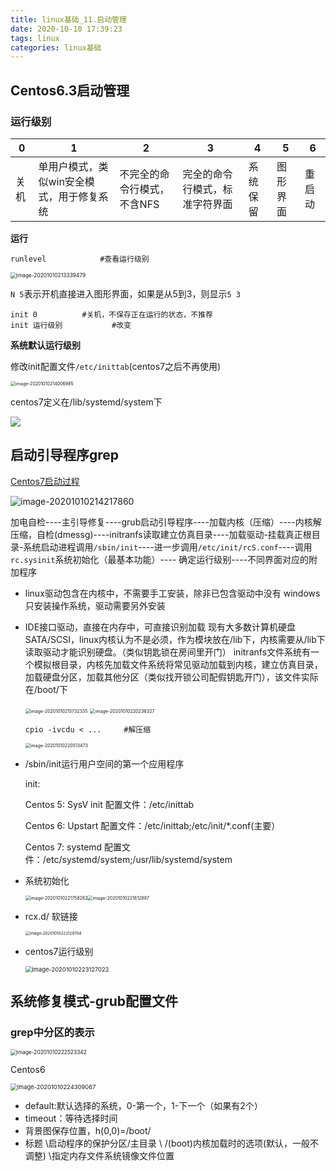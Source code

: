 ```yaml
---
title: linux基础_11.启动管理
date: 2020-10-10 17:39:23
tags: linux
categories: linux基础
---
```


## Centos6.3启动管理

### 运行级别
|0| 1    | 2    | 3    | 4    | 5    | 6    |
|----| ---- | ---- | ---- | ---- | ---- | ---- |
|  关机    |   单用户模式，类似win安全模式，用于修复系统   |  不完全的命令行模式，不含NFS    |  完全的命令行模式，标准字符界面    | 系统保留     |   图形界面   |重启动|

**运行**

<!--more-->

```shell
runlevel			#查看运行级别
```

<img src="https://cdn.jsdelivr.net/gh/mij0lb/PictureBed/BlogImg20201010213339.png" alt="image-20201010213339479" style="zoom: 60%;" />

`N 5`表示开机直接进入图形界面，如果是从5到3，则显示`5 3`

```shell
init 0			#关机，不保存正在运行的状态，不推荐
init 运行级别			#改变
```

**系统默认运行级别**

修改init配置文件`/etc/inittab`(centos7之后不再使用)

<img src="https://cdn.jsdelivr.net/gh/mij0lb/PictureBed/BlogImg20201010214007.png" alt="image-20201010214006985" style="zoom:50%;" />

centos7定义在/lib/systemd/system下

![](https://cdn.jsdelivr.net/gh/mij0lb/PictureBed/BlogImg20201010223127.png)

## 启动引导程序grep

[Centos7启动过程](https://developer.aliyun.com/article/516752)

![image-20201010214217860](https://cdn.jsdelivr.net/gh/mij0lb/PictureBed/BlogImg20201010214217.png)

加电自检----主引导修复----grub启动引导程序----加载内核（压缩）----内核解压缩，自检(dmessg)----initranfs读取建立仿真目录----加载驱动-挂载真正根目录-系统启动进程调用`/sbin/init`----进一步调用`/etc/init/rcS.conf`----调用`rc.sysinit`系统初始化（最基本功能）---- 确定运行级别----不同界面对应的附加程序

- linux驱动包含在内核中，不需要手工安装，除非已包含驱动中没有
  windows只安装操作系统，驱动需要另外安装

- IDE接口驱动，直接在内存中，可直接识别加载
  现有大多数计算机硬盘SATA/SCSI，linux内核认为不是必须，作为模块放在/lib下，内核需要从/lib下读取驱动才能识别硬盘。（类似钥匙锁在房间里开门）
  initranfs文件系统有一个模拟根目录，内核先加载文件系统将常见驱动加载到内核，建立仿真目录，加载硬盘分区，加载其他分区（类似找开锁公司配假钥匙开门），该文件实际在/boot/下

  <img src="https://cdn.jsdelivr.net/gh/mij0lb/PictureBed/BlogImg20201010215732.png" alt="image-20201010215732335" style="zoom:50%;" />

  <img src="https://cdn.jsdelivr.net/gh/mij0lb/PictureBed/BlogImg20201010220238.png" alt="image-20201010220238327" style="zoom:51%;" />
  
  ```shell
  cpio -ivcdu < ...		#解压缩
  ```

	<img src="https://cdn.jsdelivr.net/gh/mij0lb/PictureBed/BlogImg20201010220513.png" alt="image-20201010220513473" style="zoom:50%;" />

  






- /sbin/init运行用户空间的第一个应用程序

  init:

  Centos 5: SysV init       配置文件：/etc/inittab

  Centos 6: Upstart        配置文件：/etc/inittab;/etc/init/*.conf(主要）

  Centos 7: systemd       配置文件：/etc/systemd/system;/usr/lib/systemd/system

  

- 系统初始化

  <img src="https://cdn.jsdelivr.net/gh/mij0lb/PictureBed/BlogImg20201010221758.png" alt="image-20201010221758282" style="zoom:50%;" /><img src="https://cdn.jsdelivr.net/gh/mij0lb/PictureBed/BlogImg20201010221812.png" alt="image-20201010221812887" style="zoom:50%;" />

- rcx.d/			软链接

  <img src="https://cdn.jsdelivr.net/gh/mij0lb/PictureBed/BlogImg20201010222129.png" alt="image-20201010222129704" style="zoom:45%;" />

- centos7运行级别

  <img src="https://cdn.jsdelivr.net/gh/mij0lb/PictureBed/BlogImg20201010223127.png" alt="image-20201010223127022" style="zoom:67%;" />


## 系统修复模式-grub配置文件

### grep中分区的表示

<img src="https://cdn.jsdelivr.net/gh/mij0lb/PictureBed/BlogImg20201010222523.png" alt="image-20201010222523342" style="zoom:60%;" />


Centos6

<img src="https://cdn.jsdelivr.net/gh/mij0lb/PictureBed/BlogImg20201010224309.png" alt="image-20201010224309067" style="zoom: 67%;" />

- default:默认选择的系统，0-第一个，1-下一个（如果有2个）
- timeout：等待选择时间
- 背景图保存位置，h(0,0)=/boot/
- 标题	\启动程序的保护分区/主目录		\	/(boot)内核加载时的选项(默认，一般不调整)	\指定内存文件系统镜像文件位置